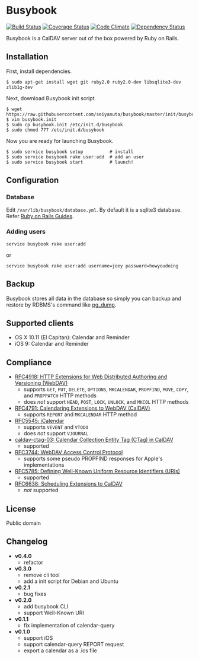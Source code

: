 Busybook
========
[![Build Status](https://travis-ci.org/seiyanuta/busybook.svg?branch=master)](https://travis-ci.org/seiyanuta/busybook)
[![Coverage Status](https://coveralls.io/repos/github/seiyanuta/busybook/badge.svg?branch=master)](https://coveralls.io/github/seiyanuta/busybook?branch=master)
[![Code Climate](https://codeclimate.com/github/seiyanuta/busybook/badges/gpa.svg)](https://codeclimate.com/github/seiyanuta/busybook)
[![Dependency Status](https://gemnasium.com/seiyanuta/busybook.svg)](https://gemnasium.com/seiyanuta/busybook)

Busybook is a CalDAV server out of the box powered by Ruby on Rails.

## Installation
First, install dependencies.
```
$ sudo apt-get install wget git ruby2.0 ruby2.0-dev libsqlite3-dev zlib1g-dev
```

Next, download Busybook init script.
```
$ wget https://raw.githubusercontent.com/seiyanuta/busybook/master/init/busybook.init
$ vim busybook.init
$ sudo cp busybook.init /etc/init.d/busybook
$ sudo chmod 777 /etc/init.d/busybook
```

Now you are ready for launching Busybook.
```
$ sudo service busybook setup          # install
$ sudo service busybook rake user:add  # add an user
$ sudo service busybook start          # launch!
```

## Configuration
### Database
Edit `/var/lib/busybook/database.yml`. By default it is a sqlite3 database. Refer [Ruby on Rails Guides](http://guides.rubyonrails.org/configuring.html#configuring-a-database).

### Adding users
```
service busybook rake user:add
```

or

```
service busybook rake user:add username=joey password=howyoudoing
```

## Backup
Busybook stores all data in the database so simply you can backup and restore by RDBMS's command like [pg_dump](http://www.postgresql.org/docs/9.5/static/app-pgdump.html).

## Supported clients
- OS X 10.11 (El Capitan): Calendar and Reminder
- iOS 9: Calendar and Reminder

## Compliance
- [RFC4918: HTTP Extensions for Web Distributed Authoring and Versioning (WebDAV)](http://tools.ietf.org/html/rfc4918)
  - supports `GET`, `PUT`, `DELETE`, `OPTIONS`, `MKCALENDAR`, `PROPFIND`, `MOVE`, `COPY`, and `PROPPATCH` HTTP methods
  - does *not* support `HEAD`, `POST`, `LOCK`, `UNLOCK`, and `MKCOL` HTTP methods
- [RFC4791: Calendaring Extensions to WebDAV (CalDAV)](http://tools.ietf.org/html/rfc4791)
  - supports `REPORT` and `MKCALENDAR` HTTP method
- [RFC5545: iCalendar](http://tools.ietf.org/html/rfc5545)
  - supports `VEVENT` and `VTODO`
  - does *not* support `VJOURNAL`
- [caldav-ctag-03: Calendar Collection Entity Tag (CTag) in CalDAV](https://trac.calendarserver.org/browser/CalendarServer/trunk/doc/Extensions/caldav-ctag.txt)
  - supported
- [RFC3744: WebDAV Access Control Protocol](https://tools.ietf.org/html/rfc3744)
  - supports some pseudo PROPFIND responses for Apple's implementations
- [RFC5785: Defining Well-Known Uniform Resource Identifiers (URIs)](https://tools.ietf.org/html/rfc5785)
  - supported
- [RFC6638: Scheduling Extensions to CalDAV](http://tools.ietf.org/html/rfc6638)
  - *not* supported

## License
Public domain

## Changelog
- **v0.4.0**
  - refactor
- **v0.3.0**
  - remove cli tool
  - add a init script for Debian and Ubuntu
- **v0.2.1**
  - bug fixes
- **v0.2.0**
  - add busybook CLI
  - support Well-Known URI
- **v0.1.1**
  - fix implementation of calendar-query
- **v0.1.0**
  - support iOS
  - support calendar-query REPORT request
  - export a calendar as a .ics file
